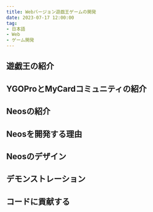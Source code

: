 ```yaml
---
title: Webバージョン遊戯王ゲームの開発
date: 2023-07-17 12:00:00
tag:
- 日本語
- Web
- ゲーム開発
---
```


## 遊戯王の紹介

## YGOProとMyCardコミュニティの紹介

## Neosの紹介

## Neosを開発する理由

## Neosのデザイン

## デモンストレーション

## コードに貢献する


